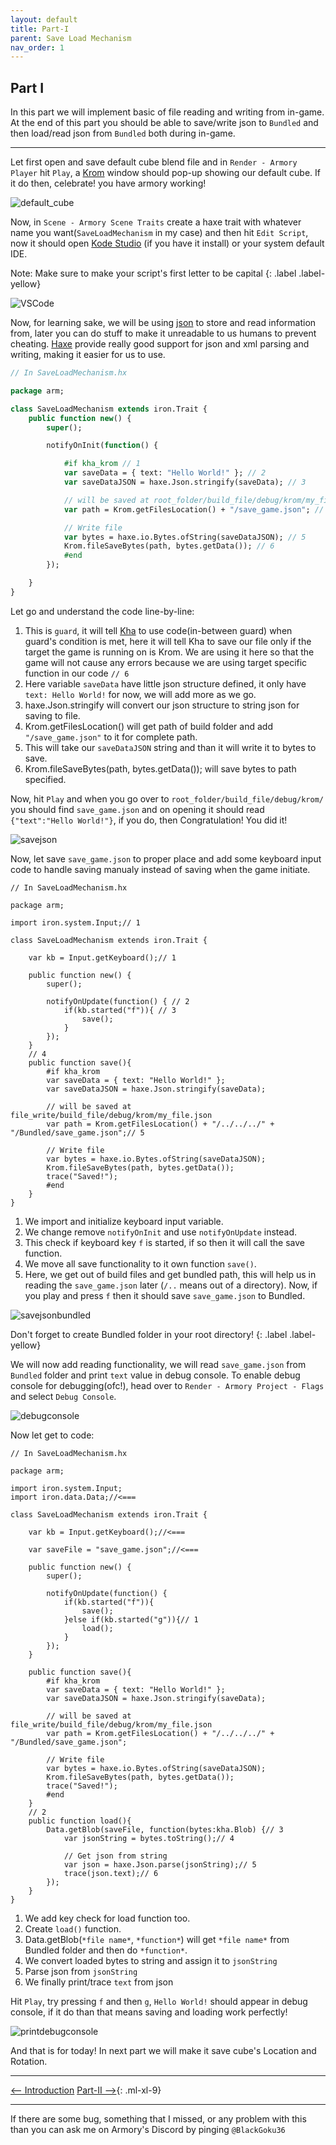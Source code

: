 ```yaml
---
layout: default
title: Part-I
parent: Save Load Mechanism
nav_order: 1
---
```


## Part I
In this part we will implement basic of file reading and writing from in-game. At the end of this part you should be able to save/write json to `Bundled` and then load/read json from `Bundled` both during in-game.

---

Let first open and save default cube blend file and in `Render - Armory Player` hit `Play`, a [Krom](https://github.com/Kode/Krom) window should pop-up showing our default cube. If it do then, celebrate! you have armory working!

![default_cube](/../../docassets/save_load_1.png)

Now, in `Scene - Armory Scene Traits` create a haxe trait with whatever name you want(`SaveLoadMechanism` in my case) and then hit `Edit Script`, now it should open [Kode Studio](https://github.com/Kode/KodeStudio) (if you have it install) or your system default IDE.

Note: Make sure to make your script's first letter to be capital
{: .label .label-yellow}


![VSCode](/../../docassets/save_load_2.png)

Now, for learning sake, we will be using [json](https://en.wikipedia.org/wiki/JSON) to store and read information from, later you can do stuff to make it unreadable to us humans to prevent cheating. [Haxe](https://haxe.org/) provide really good support for json and xml parsing and writing, making it easier for us to use.

```haxe
// In SaveLoadMechanism.hx

package arm;

class SaveLoadMechanism extends iron.Trait {
    public function new() {
        super();

        notifyOnInit(function() {

            #if kha_krom // 1
            var saveData = { text: "Hello World!" }; // 2
            var saveDataJSON = haxe.Json.stringify(saveData); // 3

            // will be saved at root_folder/build_file/debug/krom/my_file.json
            var path = Krom.getFilesLocation() + "/save_game.json"; // 4

            // Write file
            var bytes = haxe.io.Bytes.ofString(saveDataJSON); // 5
            Krom.fileSaveBytes(path, bytes.getData()); // 6
            #end
        });

    }
}
```
Let go and understand the code line-by-line:
1. This is `guard`, it will tell [Kha](https://github.com/Kode/Kha) to use code(in-between guard) when guard's condition is met, here it will tell Kha to save our file only if the target the game is running on is Krom. We are using it here so that the game will not cause any errors because we are using target specific function in our code `// 6`
2. Here variable `saveData` have little json structure defined, it only have `text: Hello World!` for now, we will add more as we go.
3. haxe.Json.stringify will convert our json structure to string json for saving to file.
4. Krom.getFilesLocation() will get path of build folder and add `"/save_game.json"` to it for complete path.
5. This will take our `saveDataJSON` string and than it will write it to bytes to save.
6. Krom.fileSaveBytes(path, bytes.getData()); will save bytes to path specified.

Now, hit `Play` and when you go over to `root_folder/build_file/debug/krom/` you should find `save_game.json` and on opening it should read `{"text":"Hello World!"}`, if you do, then Congratulation! You did it!

![savejson](/../../docassets/save_load_3.png)

Now, let save `save_game.json` to proper place and add some keyboard input code to handle saving manualy instead of saving when the game initiate.

```
// In SaveLoadMechanism.hx

package arm;

import iron.system.Input;// 1

class SaveLoadMechanism extends iron.Trait {

    var kb = Input.getKeyboard();// 1

	public function new() {
		super();

        notifyOnUpdate(function() { // 2
            if(kb.started("f")){ // 3
                save();
            }
        });
	}
    // 4
    public function save(){
        #if kha_krom
        var saveData = { text: "Hello World!" };
        var saveDataJSON = haxe.Json.stringify(saveData);

        // will be saved at file_write/build_file/debug/krom/my_file.json
        var path = Krom.getFilesLocation() + "/../../../" + "/Bundled/save_game.json";// 5

        // Write file
        var bytes = haxe.io.Bytes.ofString(saveDataJSON);
        Krom.fileSaveBytes(path, bytes.getData());
        trace("Saved!");
        #end
    }
}
```
1. We import and initialize keyboard input variable.
2. We change remove `notifyOnInit` and use `notifyOnUpdate` instead.
3. This check if keyboard key `f` is started, if so then it will call the save function.
4. We move all save functionality to it own function `save()`.
5. Here, we get out of build files and get bundled path, this will help us in reading the `save_game.json` later (`/..` means out of a directory).
Now, if you play and press `f` then it should save `save_game.json` to Bundled.

![savejsonbundled](/../../docassets/save_load_4.png)

Don't forget to create Bundled folder in your root directory!
{: .label .label-yellow}

We will now add reading functionality, we will read `save_game.json` from `Bundled` folder and print `text` value in debug console. To enable debug console for debugging(ofc!), head over to `Render - Armory Project - Flags` and select `Debug Console`.

![debugconsole](/../../docassets/save_load_5.png)

Now let get to code:
```
// In SaveLoadMechanism.hx

package arm;

import iron.system.Input;
import iron.data.Data;//<===

class SaveLoadMechanism extends iron.Trait {
    
    var kb = Input.getKeyboard();//<===

    var saveFile = "save_game.json";//<===

	public function new() {
		super();

		notifyOnUpdate(function() {
            if(kb.started("f")){
                save();
            }else if(kb.started("g")){// 1
                load();
            }
		});
	}

    public function save(){
        #if kha_krom
        var saveData = { text: "Hello World!" };
        var saveDataJSON = haxe.Json.stringify(saveData);

        // will be saved at file_write/build_file/debug/krom/my_file.json
        var path = Krom.getFilesLocation() + "/../../../" + "/Bundled/save_game.json";

        // Write file
        var bytes = haxe.io.Bytes.ofString(saveDataJSON);
        Krom.fileSaveBytes(path, bytes.getData());
        trace("Saved!");
        #end
    }
    // 2
    public function load(){
        Data.getBlob(saveFile, function(bytes:kha.Blob) {// 3
            var jsonString = bytes.toString();// 4

            // Get json from string
            var json = haxe.Json.parse(jsonString);// 5
            trace(json.text);// 6
        });
    }
}
```
1. We add key check for load function too.
2. Create `load()` function.
3. Data.getBlob(`*file name*`, `*function*`) will get `*file name*` from Bundled folder and then do `*function*`.
4. We convert loaded bytes to string and assign it to `jsonString`
5. Parse json from `jsonString`
6. We finally print/trace `text` from json

Hit `Play`, try pressing `f` and then `g`, `Hello World!` should appear in debug console, if it do than that means saving and loading work perfectly!

![printdebugconsole](/../../docassets/save_load_6.png)

And that is for today! In next part we will make it save cube's Location and Rotation.

---

[<-- Introduction](Save_Load_Mechanism.md)
[Part-II -->](Save_Load_2.md){: .ml-xl-9}

---

If there are some bug, something that I missed, or any problem with this than you can ask me on Armory's Discord by pinging `@BlackGoku36`